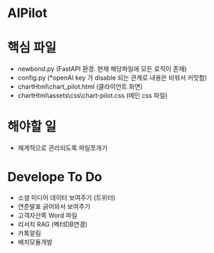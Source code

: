 # AIPilot

# 핵심 파일 
 - newbond.py (FastAPI 환경. 현재 해당파일에 모든 로직이 존재) 
 - config.py (*openAI key 가 disable 되는 관계로 내용은 비워서 커밋함)
 - chartHtml\chart_pilot.html (클라이언트 화면) 
 - chartHtml\assets\css\chart-pilot.css (메인 css 파일) 

# 해야할 일
  - 체계적으로 관리되도록 파일쪼개기

# Develope To Do
  - 소셜 미디어 데이터 보여주기 (트위터)
  - 연준발표 긁어와서 보여주기
  - 고객자산쪽 Word 파일
  - 리서치 RAG (벡터DB연결)
  - 카톡알림
  - 배치모듈개발

  
